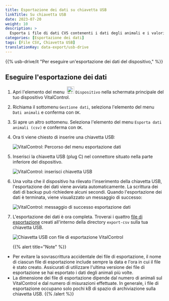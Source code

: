 ```yaml
---
title: Esportazione dei dati su chiavetta USB
linkTitle: Su chiavetta USB
date: 2023-07-20
weight: 10
description: >
  Esporta i file di dati CVS contenenti i dati degli animali e i valori di misurazione memorizzati sul dispositivo VitalControl su una chiavetta USB.
categories: [Esportazione dei dati]
tags: [File CSV, Chiavetta USB]
translationKey: data-export/usb-drive
---
```

{{% usb-drive/it "Per eseguire un'esportazione dei dati del dispositivo," %}}

## Eseguire l'esportazione dei dati

1. Apri l'elemento del menu &nbsp;<img src="/icons/device.svg" width="23" align="bottom" alt="Dispositivo" /> `Dispositivo` nella schermata principale del tuo dispositivo VitalControl.

2. Richiama il sottomenu `Gestione dati`, seleziona l'elemento del menu `Dati animali` e conferma con `OK`.

3. Si apre un altro sottomenu. Seleziona l'elemento del menu `Esporta dati animali (csv)` e conferma con `OK`.

4. Ora ti viene chiesto di inserire una chiavetta USB:

   ![VitalControl: Percorso del menu esportazione dati](../images/data-export.png "Richiama esportazione dati")

5. Inserisci la chiavetta USB (plug C) nel connettore situato nella parte inferiore del dispositivo.

   ![VitalControl: inserisci chiavetta USB](/images/firmware/update/plug-in-dual-usb-stick.svg "Inserisci chiavetta USB")

6. Una volta che il dispositivo ha rilevato l'inserimento della chiavetta USB, l'esportazione dei dati viene avviata automaticamente. La scrittura dei dati di backup può richiedere alcuni secondi. Quando l'esportazione dei dati è terminata, viene visualizzato un messaggio di successo:

   ![VitalControl: messaggio di successo esportazione dati](../images/success-data-export.png "Successo esportazione dati")

7. L'esportazione dei dati è ora completa. Troverai i quattro [file di esportazione](../export-files/) creati all'interno della directory `export-csv` sulla tua chiavetta USB.

   ![Chiavetta USB con file di esportazione VitalControl](../images/export-files.png "File di esportazione su chiavetta USB")

   {{% alert title="Note" %}}
  - Per evitare la sovrascrittura accidentale dei file di esportazione, il nome di ciascun file di esportazione include sempre la data e l'ora in cui il file è stato creato. Assicurati di utilizzare l'ultima versione dei file di esportazione se hai esportato i dati degli animali più volte.
  - La dimensione dei file di esportazione dipende dal numero di animali sul VitalControl e dal numero di misurazioni effettuate. In generale, i file di esportazione occupano solo pochi kB di spazio di archiviazione sulla chiavetta USB.
   {{% /alert %}}
